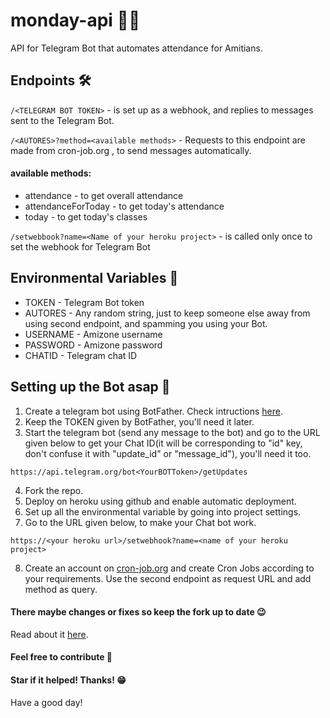 # monday-api 👷‍♂
API for Telegram Bot that automates attendance for Amitians.

## Endpoints 🛠
```/<TELEGRAM BOT TOKEN>``` - is set up as a webhook, and replies to messages sent to the Telegram Bot.

```/<AUTORES>?method=<available methods>``` - Requests to this endpoint are made from cron-job.org , to send messages automatically.
#### available methods:
* attendance - to get overall attendance
* attendanceForToday - to get today's attendance
* today - to get today's classes

```/setwebbook?name=<Name of your heroku project>``` - is called only once to set the webhook for Telegram Bot

## Environmental Variables 🤔
* TOKEN - Telegram Bot token
* AUTORES - Any random string, just to keep someone else away from using second endpoint, and spamming you using your Bot.
* USERNAME - Amizone username
* PASSWORD - Amizone password
* CHATID - Telegram chat ID 

## Setting up the Bot asap 🐇
1. Create a telegram bot using BotFather. Check intructions [here](https://www.process.st/telegram-bot/).
2. Keep the TOKEN given by BotFather, you'll need it later.
3. Start the telegram bot (send any message to the bot) and go to the URL given below to get your Chat ID(it will be corresponding to "id" key, don't confuse it with "update_id" or "message_id"), you'll need it too.
```
https://api.telegram.org/bot<YourBOTToken>/getUpdates
```
4. Fork the repo.
5. Deploy on heroku using github and enable automatic deployment.
6. Set up all the environmental variable by going into project settings.
7. Go to the URL given below, to make your Chat bot work.
```
https://<your heroku url>/setwebhook?name=<name of your heroku project>
```
8. Create an account on [cron-job.org](https://cron-job.org) and create Cron Jobs according to your requirements. Use the second endpoint as request URL and add method as query. 

#### There maybe changes or fixes so keep the fork up to date 😉
Read about it [here](https://garrytrinder.github.io/2020/03/keeping-your-fork-up-to-date).

#### Feel free to contribute 🤝

#### Star if it helped! Thanks! 😁
Have a good day!
